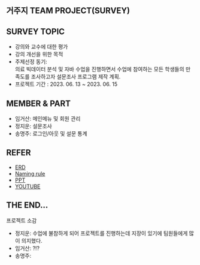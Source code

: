 ## 거주지 TEAM PROJECT(SURVEY)

## SURVEY TOPIC
- 강의와 교수에 대한 평가
- 강의 개선을 위한 목적
- 주제선정 동기: <br/> 의료 빅데이터 분석 및 자바 수업을 진행하면서 수업에 참여하는 모든 학생들의 만족도를 조사하고자 설문조사 프로그램 제작 계획.
- 프로젝트 기간 : 2023. 06. 13 ~ 2023. 06. 15

## MEMBER & PART 
- 임거산: 메인메뉴 및 회원 관리
- 정지운: 설문조사
- 송명주: 로그인/아웃 및 설문 통계


## REFER
- [ERD](https://github.com/angelamyungjoosong/toys_servlets/blob/main/src/main/resources/static/DB_POLL.png)
- [Naming rule](https://docs.google.com/spreadsheets/d/1cnlaqKFddp3MFkyYRy-TfryNVz4rtPno/edit#gid=1553145129)
- [PPT](https://docs.google.com/presentation/d/1eYnRALhFAFlGyZqvxpjgU6HkYlWtnpc-XhbbafLpEAI/edit#slide=id.p1)
- [YOUTUBE](https://www.youtube.com/watch?v=xtDzugX-DgE)

## THE END...
프로젝트 소감
- 정지운:  수업에 불참하게 되어 프로젝트를 진행하는데 지장이 있기에 팀원들에게 많이 의지했다.
- 임거산: ?!?
- 송명주: 
